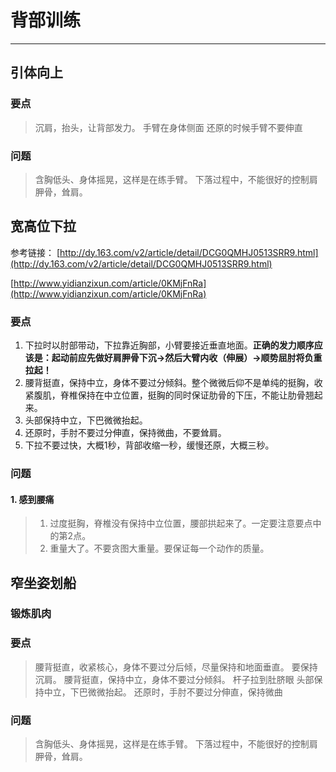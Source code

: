 # 背部训练
------------



## 引体向上
### 要点
> 沉肩，抬头，让背部发力。
> 手臂在身体侧面
> 还原的时候手臂不要伸直

### 问题
> 含胸低头、身体摇晃，这样是在练手臂。
> 下落过程中，不能很好的控制肩胛骨，耸肩。



## 宽高位下拉
参考链接：
[http://dy.163.com/v2/article/detail/DCG0QMHJ0513SRR9.html](http://dy.163.com/v2/article/detail/DCG0QMHJ0513SRR9.html)

[http://www.yidianzixun.com/article/0KMjFnRa](http://www.yidianzixun.com/article/0KMjFnRa)

### 要点
1. 下拉时以肘部带动，下拉靠近胸部，小臂要接近垂直地面。**正确的发力顺序应该是：起动前应先做好肩胛骨下沉→然后大臂内收（伸展）→顺势屈肘将负重拉起！**
2. 腰背挺直，保持中立，身体不要过分倾斜。整个微微后仰不是单纯的挺胸，收紧腹肌，脊椎保持在中立位置，挺胸的同时保证肋骨的下压，不能让肋骨翘起来。
3. 头部保持中立，下巴微微抬起。
4. 还原时，手肘不要过分伸直，保持微曲，不要耸肩。
5. 下拉不要过快，大概1秒，背部收缩一秒，缓慢还原，大概三秒。


### 问题
#### 1. 感到腰痛
> 1. 过度挺胸，脊椎没有保持中立位置，腰部拱起来了。一定要注意要点中的第2点。
> 2. 重量大了。不要贪图大重量。要保证每一个动作的质量。


## 窄坐姿划船

### 锻炼肌肉
### 要点
> 腰背挺直，收紧核心，身体不要过分后倾，尽量保持和地面垂直。
> 要保持沉肩。
> 腰背挺直，保持中立，身体不要过分倾斜。
> 杆子拉到肚脐眼
> 头部保持中立，下巴微微抬起。
> 还原时，手肘不要过分伸直，保持微曲


### 问题
> 含胸低头、身体摇晃，这样是在练手臂。 
> 下落过程中，不能很好的控制肩胛骨，耸肩。

